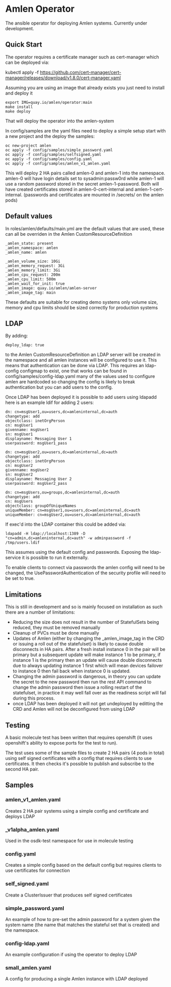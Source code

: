 # Amlen Operator

The ansible operator for deploying Amlen systems. Currently under development.

## Quick Start

The operator requires a certificate manager such as cert-manager which can be deployed via:

kubectl apply -f https://github.com/cert-manager/cert-manager/releases/download/v1.8.0/cert-manager.yaml

Assuming you are using an image that already exists you just need to install and deploy it

```
export IMG=quay.io/amlen/operator:main
make install
make deploy
```

That will deploy the operator into the amlen-system

In config/samples are the yaml files need to deploy a simple setup start with a new project and the deploy the samples:

```
oc new-project amlen
oc apply -f config/samples/simple_password.yaml
oc apply -f config/samples/selfsigned.yaml
oc apply -f config/samples/config.yaml
oc apply -f config/samples/amlen_v1_amlen.yaml
```

This will deploy 2 HA pairs called amlen-0 and amlen-1 into the namespace. amlen-0 will have login details set to sysadmin:passw0rd
while amlen-1 will use a random password stored in the secret amlen-1-password. Both will have created certificates stored in amlen-0-cert-internal 
and amlen-1-cert-internal. (passwords and certificates are mounted in /secrets/ on the amlen pods)


## Default values

In roles/amlen/defaults/main.yml are the default values that are used, these can all be overriden in the Amlen CustomResourceDefinition

```
_amlen_state: present
_amlen_namespace: amlen
_amlen_name: amlen

_amlen_volume_size: 10Gi
_amlen_memory_request: 3Gi
_amlen_memory_limit: 3Gi
_amlen_cpu_request: 200m
_amlen_cpu_limit: 500m
_amlen_wait_for_init: true
_amlen_image: quay.io/amlen/amlen-server
_amlen_image_tag: main
```

These defaults are suitable for creating demo systems only volume size, memory and cpu limits should be sized correctly for production systems

## LDAP

By adding:

```
deploy_ldap: true
```

to the Amlen CustomResourceDefinition an LDAP server will be created in the namespace and all amlen instances will be configured to use it. This means that authentication can be done via LDAP. This requires an ldap-config configmap to exist, one that works can be found in config/samples/config-ldap.yaml many of the values used to configure amlen are hardcoded so changing the config is likely to break authentication but you can add users to the config.

Once LDAP has been deployed it is possible to add users using ldapadd here is an example ldif for adding 2 users:

```
dn: cn=msgUser1,ou=users,dc=amleninternal,dc=auth
changetype: add
objectclass: inetOrgPerson
cn: msgUser1
givenname: msgUser1
sn: msgUser1
displayname: Messaging User 1
userpassword: msgUser1_pass

dn: cn=msgUser2,ou=users,dc=amleninternal,dc=auth
changetype: add
objectclass: inetOrgPerson
cn: msgUser2
givenname: msgUser2
sn: msgUser2
displayname: Messaging User 2
userpassword: msgUser2_pass

dn: cn=msgUsers,ou=groups,dc=amleninternal,dc=auth
changetype: add
cn: msgUsers
objectclass: groupOfUniqueNames
uniqueMember: cn=msgUser1,ou=users,dc=amleninternal,dc=auth
uniqueMember: cn=msgUser2,ou=users,dc=amleninternal,dc=auth
```

If exec'd into the LDAP container this could be added via:
```
ldapadd -H ldap://localhost:1389 -D "cn=admin,dc=amleninternal,dc=auth" -w adminpassword -f /tmp/users.ldif
```

This assumes using the default config and passwords. Exposing the ldap-service it is possible to run it externally.

To enable clients to connect via passwords the amlen config will need to be changed, the UsePasswordAuthentication of the security profile will need to be set to true.


## Limitations

This is still in development and so is mainly focused on installation as such there are a number of limitations:

* Reducing the size does not result in the number of StatefulSets being reduced, they must be removed manually
* Cleanup of PVCs must be done manually
* Updates of Amlen (either by changing the _amlen_image_tag in the CRD or issuing a roll out of the statefulset) is likely to cause double disconnects in HA pairs. After a fresh install instance 0 in the pair will be primary but a subsequent update will make instance 1 to be primary, if instance 1 is the primary then an update will cause double disconnects due to always updating instance 1 first which will mean devices failover to instance 0 then fail back when instance 0 is updated.
* Changing the admin password is dangerous, in theory you can update the secret to the new password then run the rest API command to change the admin password then issue a rolling restart of the statefulset, in practice it may well fall over as the readiness script will fail during this process.
* once LDAP has been deployed it will not get undeployed by editting the CRD and Amlen will not be deconfigured from using LDAP 

## Testing

A basic molecule test has been written that requires openshift (it uses openshift's ability to expose ports for the test to run).

The test uses some of the sample files to create 2 HA pairs (4 pods in total) using self signed certificates with a config that requires clients to use certificates. It then checks it's possible to publish and subscribe to the second HA pair.

## Samples

### amlen_v1_amlen.yaml

Creates 2 HA pair systems using a simple config and certificate and deploys LDAP

### _v1alpha_amlen.yaml

Used in the osdk-test namespace for use in molecule testing

### config.yaml

Creates a simple config based on the default config but requires clients to use certificates for connection

### self_signed.yaml

Create a ClusterIssuer that produces self signed certificates

### simple_password.yaml

An example of how to pre-set the admin password for a system given the system name (the name that matches the stateful set that is created) and the namespace.

### config-ldap.yaml

An example configuration if using the operator to deploy LDAP

### small_amlen.yaml

A config for producing a single Amlen instance with LDAP deployed
